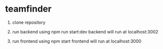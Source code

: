 # teamfinder

   
   1. clone repository
   2. run backend using npm run start:dev
       backend will run at localhost:3002
  
  3. run frontend using npm start
      frontend will run at localhost:3000
